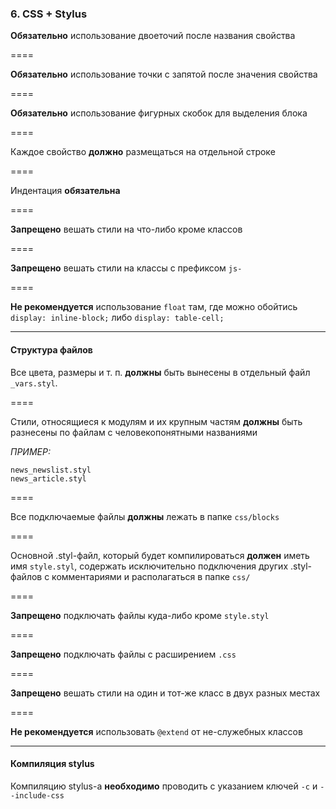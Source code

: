 ### 6. CSS + Stylus ###

**Обязательно** использование двоеточий после названия свойства

====

**Обязательно** использование точки с запятой после значения свойства

====

**Обязательно** использование фигурных скобок для выделения блока

====

Каждое свойство **должно** размещаться на отдельной строке

====

Индентация **обязательна**

====

**Запрещено** вешать стили на что-либо кроме классов

====

**Запрещено** вешать стили на классы с префиксом ````js-````

====

**Не рекомендуется** использование ````float```` там, где можно обойтись ````display: inline-block;```` либо ````display: table-cell;````

----

#### Структура файлов ####

Все цвета, размеры и т. п. **должны** быть вынесены в отдельный файл ````_vars.styl````.

====

Стили, относящиеся к модулям и их крупным частям **должны** быть разнесены по файлам с человекопонятными названиями

*ПРИМЕР:*
````
news_newslist.styl
news_article.styl
````

====

Все подключаемые файлы **должны** лежать в папке ````css/blocks````

====

Основной .styl-файл, который будет компилироваться **должен** иметь имя ````style.styl````, содержать исключительно подключения других .styl-файлов с комментариями и располагаться в папке ````css/````

====

**Запрещено** подключать файлы куда-либо кроме ````style.styl````

====

**Запрещено** подключать файлы с расширением ````.css````

====

**Запрещено** вешать стили на один и тот-же класс в двух разных местах

====

**Не рекомендуется** использовать ````@extend```` от не-служебных классов

----

#### Компиляция stylus ####

Компиляцию stylus-а **необходимо** проводить с указанием ключей ````-c```` и ````--include-css````
